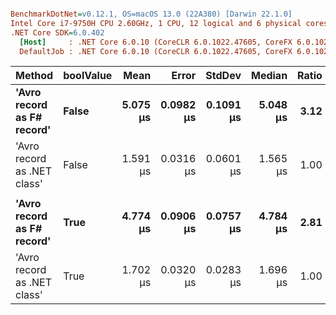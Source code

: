 ``` ini

BenchmarkDotNet=v0.12.1, OS=macOS 13.0 (22A380) [Darwin 22.1.0]
Intel Core i7-9750H CPU 2.60GHz, 1 CPU, 12 logical and 6 physical cores
.NET Core SDK=6.0.402
  [Host]     : .NET Core 6.0.10 (CoreCLR 6.0.1022.47605, CoreFX 6.0.1022.47605), X64 RyuJIT DEBUG
  DefaultJob : .NET Core 6.0.10 (CoreCLR 6.0.1022.47605, CoreFX 6.0.1022.47605), X64 RyuJIT


```
|                      Method | boolValue |     Mean |     Error |    StdDev |   Median | Ratio | RatioSD |
|---------------------------- |---------- |---------:|----------:|----------:|---------:|------:|--------:|
|  **&#39;Avro record as F# record&#39;** |     **False** | **5.075 μs** | **0.0982 μs** | **0.1091 μs** | **5.048 μs** |  **3.12** |    **0.15** |
| &#39;Avro record as .NET class&#39; |     False | 1.591 μs | 0.0316 μs | 0.0601 μs | 1.565 μs |  1.00 |    0.00 |
|                             |           |          |           |           |          |       |         |
|  **&#39;Avro record as F# record&#39;** |      **True** | **4.774 μs** | **0.0906 μs** | **0.0757 μs** | **4.784 μs** |  **2.81** |    **0.06** |
| &#39;Avro record as .NET class&#39; |      True | 1.702 μs | 0.0320 μs | 0.0283 μs | 1.696 μs |  1.00 |    0.00 |
